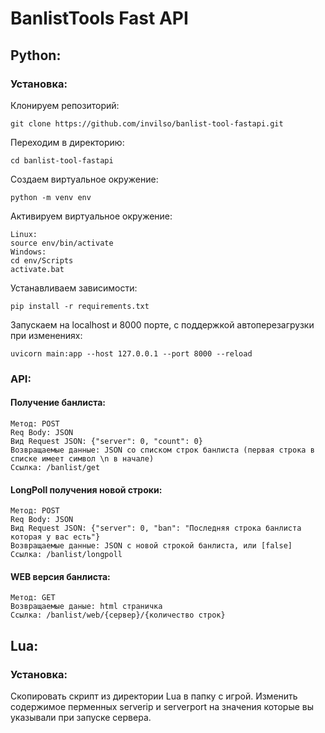 # BanlistTools Fast API
## Python:
### Установка:
Клонируем репозиторий:
```
git clone https://github.com/invilso/banlist-tool-fastapi.git
```
Переходим в директорию:
```
cd banlist-tool-fastapi
```
Создаем виртуальное окружение:
```
python -m venv env
```
Активируем виртуальное окружение:
```
Linux:
source env/bin/activate 
Windows:
cd env/Scripts
activate.bat
```
Устанавливаем зависимости:
```
pip install -r requirements.txt
```
Запускаем на localhost и 8000 порте, с поддержкой автоперезагрузки при изменениях:
```
uvicorn main:app --host 127.0.0.1 --port 8000 --reload
```
### API:
#### Получение банлиста:
```
Метод: POST
Req Body: JSON
Вид Request JSON: {"server": 0, "count": 0}
Возвращаемые данные: JSON со списком строк банлиста (первая строка в списке имеет символ \n в начале)
Cсылка: /banlist/get
```
#### LongPoll получения новой строки:
```
Метод: POST
Req Body: JSON
Вид Request JSON: {"server": 0, "ban": "Последняя строка банлиста которая у вас есть"}
Возвращаемые данные: JSON с новой строкой банлиста, или [false]
Ссылка: /banlist/longpoll
```
#### WEB версия банлиста:
```
Метод: GET
Возвращаемые даные: html страничка
Ссылка: /banlist/web/{сервер}/{количество строк}
```
## Lua:
### Установка:
Скопировать скрипт из директории Lua в папку с игрой.
Изменить содержимое перменных serverip и serverport на значения которые вы указывали при запуске сервера.
